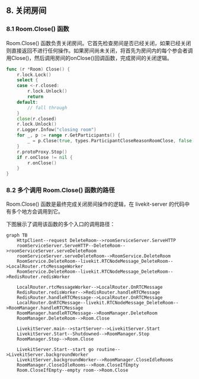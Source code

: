 ## 8. 关闭房间

### 8.1 Room.Close() 函数

Room.Close() 函数负责关闭房间。它首先检查房间是否已经关闭，如果已经关闭则直接返回不进行任何操作。如果房间尚未关闭，将首先为房间内的每个参会者调用Close()，然后调用房间的onClose()回调函数，完成房间的关闭逻辑。

```go
func (r *Room) Close() {
    r.lock.Lock()
    select {
    case <-r.closed:
        r.lock.Unlock()
        return
    default:
        // fall through
    }
    close(r.closed)
    r.lock.Unlock()
    r.Logger.Infow("closing room")
    for _, p := range r.GetParticipants() {
        _ = p.Close(true, types.ParticipantCloseReasonRoomClose, false)
    }
    r.protoProxy.Stop()
    if r.onClose != nil {
        r.onClose()
    }
}
```

### 8.2 多个调用 Room.Close() 函数的路径

Room.Close() 函数是最终完成关闭房间操作的逻辑，在 livekit-server 的代码中有多个地方会调用到它。

下图展示了调用该函数的多个入口的调用路径：


```mermaid
graph TB
    HttpClient--request DeleteRoom-->roomServiceServer.ServeHTTP
    roomServiceServer.ServeHTTP--DeleteRoom-->roomServiceServer.serveDeleteRoom
    roomServiceServer.serveDeleteRoom-->RoomService.DeleteRoom
    RoomService.DeleteRoom--livekit.RTCNodeMessage_DeleteRoom-->LocalRouter.rtcMessageWorker
    RoomService.DeleteRoom--livekit.RTCNodeMessage_DeleteRoom-->RedisRouter.redisWorker

    LocalRouter.rtcMessageWorker-->LocalRouter.OnRTCMessage
    RedisRouter.redisWorker-->RedisRouter.handleRTCMessage
    RedisRouter.handleRTCMessage-->LocalRouter.OnRTCMessage
    LocalRouter.OnRTCMessage--livekit.RTCNodeMessage_DeleteRoom-->RoomManager.handleRTCMessage
    RoomManager.handleRTCMessage-->RoomManager.DeleteRoom
    RoomManager.DeleteRoom-->Room.Close

    LivekitServer.main-->startServer-->LivekitServer.Start
    LivekitServer.Start--Shutdowned-->RoomManager.Stop
    RoomManager.Stop-->Room.Close

    LivekitServer.Start--start go routine-->LivekitServer.backgroundWorker
    LivekitServer.backgroundWorker-->RoomManager.CloseIdleRooms
    RoomManager.CloseIdleRooms-->Room.CloseIfEmpty
    Room.CloseIfEmpty--empty room-->Room.Close
```
